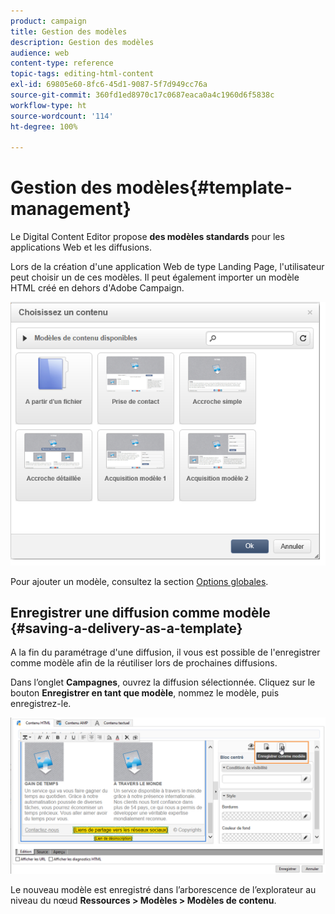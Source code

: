 ```yaml
---
product: campaign
title: Gestion des modèles
description: Gestion des modèles
audience: web
content-type: reference
topic-tags: editing-html-content
exl-id: 69805e60-8fc6-45d1-9087-5f7d949cc76a
source-git-commit: 360fd1ed8970c17c0687eaca0a4c1960d6f5838c
workflow-type: ht
source-wordcount: '114'
ht-degree: 100%

---
```


# Gestion des modèles{#template-management}

Le Digital Content Editor propose **des modèles standards** pour les applications Web et les diffusions.

Lors de la création d&#39;une application Web de type Landing Page, l&#39;utilisateur peut choisir un de ces modèles. Il peut également importer un modèle HTML créé en dehors d&#39;Adobe Campaign.

![](assets/dce_popup_templatechoice.png)

Pour ajouter un modèle, consultez la section [Options globales](content-editor-interface.md#global-options).

## Enregistrer une diffusion comme modèle {#saving-a-delivery-as-a-template}

A la fin du paramétrage d&#39;une diffusion, il vous est possible de l&#39;enregistrer comme modèle afin de la réutiliser lors de prochaines diffusions.

Dans l’onglet **Campagnes**, ouvrez la diffusion sélectionnée. Cliquez sur le bouton **Enregistrer en tant que modèle**, nommez le modèle, puis enregistrez-le.

![](assets/dce_save_model.png)

Le nouveau modèle est enregistré dans l’arborescence de l’explorateur au niveau du nœud **Ressources > Modèles > Modèles de contenu**.
